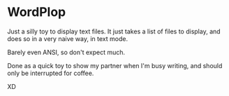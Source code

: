 WordPlop
========

Just a silly toy to display text files. It just takes a list of files to display, and does so in a very naive way, in text mode.

Barely even ANSI, so don't expect much.

Done as a quick toy to show my partner when I'm busy writing, and should only be interrupted for coffee.

XD